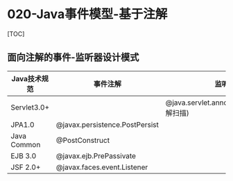 # 020-Java事件模型-基于注解

[TOC]

## 面向注解的事件-监听器设计模式

| Java技术规范 | 事件注解                       | 监听器注解                                     |
| ------------ | ------------------------------ | ---------------------------------------------- |
| Servlet3.0+  |                                | @java.servlet.annotation.WebListener(注解扫描) |
| JPA1.0       | @javax.persistence.PostPersist |                                                |
| Java Common  | @PostConstruct                 |                                                |
| EJB 3.0      | @javax.ejb.PrePassivate        |                                                |
| JSF 2.0+     | @javax.faces.event.Listener    |                                                |

